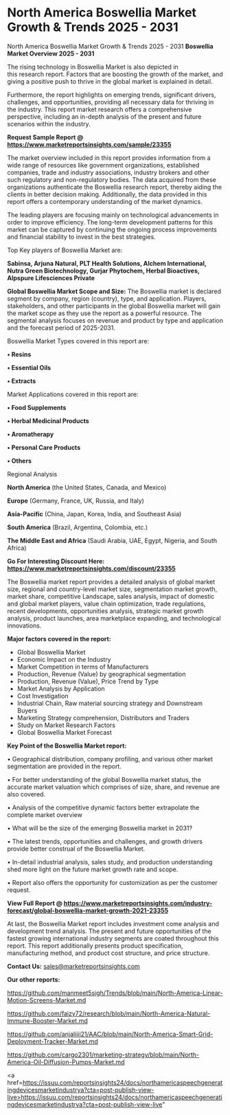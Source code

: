 # North America Boswellia Market Growth & Trends 2025 - 2031
North America Boswellia Market Growth & Trends 2025 - 2031
<Strong> Boswellia Market Overview 2025 - 2031</strong>

The rising technology in Boswellia Market is also depicted in this research report. Factors that are boosting the growth of the market, and giving a positive push to thrive in the global market is explained in detail.

Furthermore, the report highlights on emerging trends, significant drivers, challenges, and opportunities, providing all necessary data for thriving in the industry. This report market research offers a comprehensive perspective, including an in-depth analysis of the present and future scenarios within the industry.

<strong>Request Sample Report @ <a href=https://www.marketreportsinsights.com/sample/23355>https://www.marketreportsinsights.com/sample/23355</a></strong>

The market overview included in this report provides information from a wide range of resources like government organizations, established companies, trade and industry associations, industry brokers and other such regulatory and non-regulatory bodies. The data acquired from these organizations authenticate the Boswellia research report, thereby aiding the clients in better decision making. Additionally, the data provided in this report offers a contemporary understanding of the market dynamics.

The leading players are focusing mainly on technological advancements in order to improve efficiency. The long-term development patterns for this market can be captured by continuing the ongoing process improvements and financial stability to invest in the best strategies.

Top Key players of Boswellia Market are:

<strong>Sabinsa, Arjuna Natural, PLT Health Solutions, Alchem International, Nutra Green Biotechnology, Gurjar Phytochem, Herbal Bioactives, Alpspure Lifesciences Private</strong>

<strong><b>Global Boswellia Market Scope and Size:</b></strong>
The Boswellia market is declared segment by company, region (country), type, and application. Players, stakeholders, and other participants in the global Boswellia market will gain the market scope as they use the report as a powerful resource. The segmental analysis focuses on revenue and product by type and application and the forecast period of 2025-2031.

Boswellia Market Types covered in this report are:

<strong>• Resins

• Essential Oils

• Extracts</strong>

Market Applications covered in this report are:

<strong>• Food Supplements

• Herbal Medicinal Products

• Aromatherapy

• Personal Care Products

• Others</strong> 

Regional Analysis

<strong>North America</strong> (the United States, Canada, and Mexico)

<strong>Europe</strong> (Germany, France, UK, Russia, and Italy)

<strong>Asia-Pacific</strong> (China, Japan, Korea, India, and Southeast Asia)

<strong>South America</strong> (Brazil, Argentina, Colombia, etc.)

<strong>The Middle East and Africa</strong> (Saudi Arabia, UAE, Egypt, Nigeria, and South Africa)

<strong>Go For Interesting Discount Here: <a href=https://www.marketreportsinsights.com/discount/23355>https://www.marketreportsinsights.com/discount/23355</a></strong>

The Boswellia market report provides a detailed analysis of global market size, regional and country-level market size, segmentation market growth, market share, competitive Landscape, sales analysis, impact of domestic and global market players, value chain optimization, trade regulations, recent developments, opportunities analysis, strategic market growth analysis, product launches, area marketplace expanding, and technological innovations.

<strong><b>Major factors covered in the report:</b></strong>
<ul>
  <li>Global Boswellia Market </li>
  <li>Economic Impact on the Industry</li>
  <li>Market Competition in terms of Manufacturers</li>
  <li>Production, Revenue (Value) by geographical segmentation</li>
  <li>Production, Revenue (Value), Price Trend by Type</li>
  <li>Market Analysis by Application</li>
  <li>Cost Investigation</li>
  <li>Industrial Chain, Raw material sourcing strategy and Downstream Buyers</li>
  <li>Marketing Strategy comprehension, Distributors and Traders</li>
  <li>Study on Market Research Factors</li>
  <li>Global Boswellia Market Forecast</li>
</ul>

<strong><b>Key Point of the Boswellia Market report:</b></strong>

• Geographical distribution, company profiling, and various other market segmentation are provided in the report.

• For better understanding of the global Boswellia market status, the accurate market valuation which comprises of size, share, and revenue are also covered.

• Analysis of the competitive dynamic factors better extrapolate the complete market overview

• What will be the size of the emerging Boswellia market in 2031?

• The latest trends, opportunities and challenges, and growth drivers provide better construal of the Boswellia Market.

• In-detail industrial analysis, sales study, and production understanding shed more light on the future market growth rate and scope.

• Report also offers the opportunity for customization as per the customer request.

<strong><b>View Full Report @ <a href=https://www.marketreportsinsights.com/industry-forecast/global-boswellia-market-growth-2021-23355>https://www.marketreportsinsights.com/industry-forecast/global-boswellia-market-growth-2021-23355</a></b></strong>


At last, the Boswellia Market report includes investment come analysis and development trend analysis. The present and future opportunities of the fastest growing international industry segments are coated throughout this report. This report additionally presents product specification, manufacturing method, and product cost structure, and price structure.

<strong>Contact Us:</strong>
sales@marketreportsinsights.com

<strong>Our other reports:</strong>

<a href=https://github.com/manmeet5sigh/Trends/blob/main/North-America-Linear-Motion-Screens-Market.md>https://github.com/manmeet5sigh/Trends/blob/main/North-America-Linear-Motion-Screens-Market.md</a>

<a href=https://github.com/faizy72/research/blob/main/North-America-Natural-Immune-Booster-Market.md>https://github.com/faizy72/research/blob/main/North-America-Natural-Immune-Booster-Market.md</a>

<a href=https://github.com/anjaliiii21/AAC/blob/main/North-America-Smart-Grid-Deployment-Tracker-Market.md>https://github.com/anjaliiii21/AAC/blob/main/North-America-Smart-Grid-Deployment-Tracker-Market.md</a>

<a href=https://github.com/cargo2301/marketing-strategy/blob/main/North-America-Oil-Diffusion-Pumps-Market.md>https://github.com/cargo2301/marketing-strategy/blob/main/North-America-Oil-Diffusion-Pumps-Market.md</a>

<a href=https://issuu.com/reportsinsights24/docs/northamericaspeechgeneratingdevicesmarketindustrya?cta=post-publish-view-live>https://issuu.com/reportsinsights24/docs/northamericaspeechgeneratingdevicesmarketindustrya?cta=post-publish-view-live</a>"
